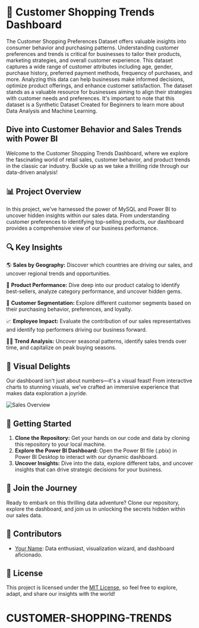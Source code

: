 # 🚀 Customer Shopping Trends Dashboard 
The Customer Shopping Preferences Dataset offers valuable insights into consumer behavior and purchasing patterns. Understanding customer preferences and trends is critical for businesses to tailor their products, marketing strategies, and overall customer experience. This dataset captures a wide range of customer attributes including age, gender, purchase history, preferred payment methods, frequency of purchases, and more. Analyzing this data can help businesses make informed decisions, optimize product offerings, and enhance customer satisfaction. The dataset stands as a valuable resource for businesses aiming to align their strategies with customer needs and preferences. It's important to note that this dataset is a Synthetic Dataset Created for Beginners to learn more about Data Analysis and Machine Learning.

## Dive into Customer Behavior and Sales Trends with Power BI

Welcome to the Customer Shopping Trends Dashboard, where we explore the fascinating world of retail sales, customer behavior, and product trends in the classic car industry. Buckle up as we take a thrilling ride through our data-driven analysis!

## 📊 Project Overview

In this project, we've harnessed the power of MySQL and Power BI to uncover hidden insights within our sales data. From understanding customer preferences to identifying top-selling products, our dashboard provides a comprehensive view of our business performance.

## 🔍 Key Insights

🌎 **Sales by Geography:** Discover which countries are driving our sales, and uncover regional trends and opportunities.

🚗 **Product Performance:** Dive deep into our product catalog to identify best-sellers, analyze category performance, and uncover hidden gems.

👥 **Customer Segmentation:** Explore different customer segments based on their purchasing behavior, preferences, and loyalty.

📈 **Employee Impact:** Evaluate the contribution of our sales representatives and identify top performers driving our business forward.

🕵️‍♂️ **Trend Analysis:** Uncover seasonal patterns, identify sales trends over time, and capitalize on peak buying seasons.

## 🎨 Visual Delights

Our dashboard isn't just about numbers—it's a visual feast! From interactive charts to stunning visuals, we've crafted an immersive experience that makes data exploration a joyride.

![Sales Overview](https://github.com/Sonus5418/CUSTOMER-SHOPPING-TRENDS/blob/main/images/sales_overview.png)

## 🚀 Getting Started

1. **Clone the Repository:** Get your hands on our code and data by cloning this repository to your local machine.
2. **Explore the Power BI Dashboard:** Open the Power BI file (.pbix) in Power BI Desktop to interact with our dynamic dashboard.
3. **Uncover Insights:** Dive into the data, explore different tabs, and uncover insights that can drive strategic decisions for your business.

## 🎉 Join the Journey

Ready to embark on this thrilling data adventure? Clone our repository, explore the dashboard, and join us in unlocking the secrets hidden within our sales data.

## 🌟 Contributors

- [Your Name](https://github.com/Sonus5418): Data enthusiast, visualization wizard, and dashboard aficionado.

## 📝 License

This project is licensed under the [MIT License](LICENSE), so feel free to explore, adapt, and share our insights with the world!

# CUSTOMER-SHOPPING-TRENDS
